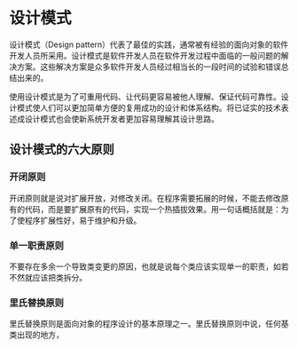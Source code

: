 # 设计模式

设计模式（Design pattern）代表了最佳的实践，通常被有经验的面向对象的软件开发人员所采用。设计模式是软件开发人员在软件开发过程中面临的一般问题的解决方案。这些解决方案是众多软件开发人员经过相当长的一段时间的试验和错误总结出来的。

使用设计模式是为了可重用代码、让代码更容易被他人理解、保证代码可靠性。设计模式使人们可以更加简单方便的复用成功的设计和体系结构。将已证实的技术表述成设计模式也会使新系统开发者更加容易理解其设计思路。

## 设计模式的六大原则

### 开闭原则

开闭原则就是说对扩展开放，对修改关闭。在程序需要拓展的时候，不能去修改原有的代码，而是要扩展原有的代码，实现一个热插拔效果。用一句话概括就是：为了使程序扩展性好，易于维护和升级。

### 单一职责原则

不要存在多余一个导致类变更的原因，也就是说每个类应该实现单一的职责，如若不然就应该把类拆分。

### 里氏替换原则

里氏替换原则是面向对象的程序设计的基本原理之一。里氏替换原则中说，任何基类出现的地方，